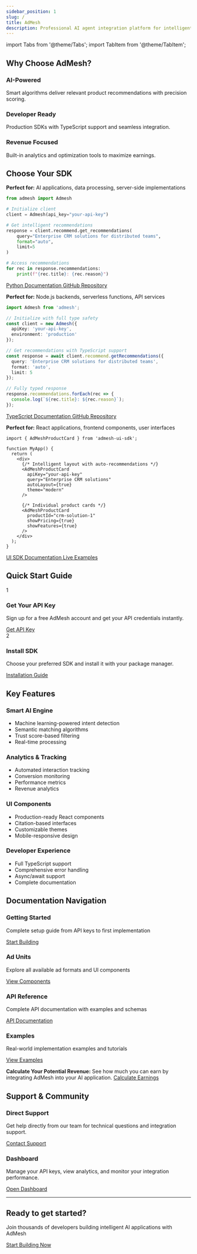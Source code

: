 ```yaml
---
sidebar_position: 1
slug: /
title: AdMesh
description: Professional AI agent integration platform for intelligent product recommendations
---
```


import Tabs from '@theme/Tabs';
import TabItem from '@theme/TabItem';

## Why Choose AdMesh?

<div className="content-grid content-grid--3">
  <div className="card">
    <div className="card__header">
      <h3 className="card__title">AI-Powered</h3>
    </div>
    <div className="card__body">
      Smart algorithms deliver relevant product recommendations with precision scoring.
    </div>
  </div>

  <div className="card">
    <div className="card__header">
      <h3 className="card__title">Developer Ready</h3>
    </div>
    <div className="card__body">
      Production SDKs with TypeScript support and seamless integration.
    </div>
  </div>

  <div className="card">
    <div className="card__header">
      <h3 className="card__title">Revenue Focused</h3>
    </div>
    <div className="card__body">
      Built-in analytics and optimization tools to maximize earnings.
    </div>
  </div>
</div>

## Choose Your SDK

<Tabs>
<TabItem value="python" label="Python SDK" default>

**Perfect for:** AI applications, data processing, server-side implementations

```python
from admesh import Admesh

# Initialize client
client = Admesh(api_key="your-api-key")

# Get intelligent recommendations
response = client.recommend.get_recommendations(
    query="Enterprise CRM solutions for distributed teams",
    format="auto",
    limit=5
)

# Access recommendations
for rec in response.recommendations:
    print(f"{rec.title}: {rec.reason}")
```

<div className="sdk-actions">
  <a href="/python-sdk/installation" className="btn btn-primary">
    Python Documentation
  </a>
  <a href="https://github.com/GouniManikumar12/admesh-python" target="_blank" className="btn btn-secondary">
    GitHub Repository
  </a>
</div>

</TabItem>
<TabItem value="typescript" label="TypeScript SDK">

**Perfect for:** Node.js backends, serverless functions, API services

```typescript
import Admesh from 'admesh';

// Initialize with full type safety
const client = new Admesh({
  apiKey: 'your-api-key',
  environment: 'production'
});

// Get recommendations with TypeScript support
const response = await client.recommend.getRecommendations({
  query: 'Enterprise CRM solutions for distributed teams',
  format: 'auto',
  limit: 5
});

// Fully typed response
response.recommendations.forEach(rec => {
  console.log(`${rec.title}: ${rec.reason}`);
});
```

<div className="sdk-actions">
  <a href="/typescript-sdk/installation" className="btn btn-primary">
    TypeScript Documentation
  </a>
  <a href="https://github.com/GouniManikumar12/admesh-typescript" target="_blank" className="btn btn-secondary">
    GitHub Repository
  </a>
</div>

</TabItem>
<TabItem value="ui" label="UI SDK">

**Perfect for:** React applications, frontend components, user interfaces

```tsx
import { AdMeshProductCard } from 'admesh-ui-sdk';

function MyApp() {
  return (
    <div>
      {/* Intelligent layout with auto-recommendations */}
      <AdMeshProductCard
        apiKey="your-api-key"
        query="Enterprise CRM solutions"
        autoLayout={true}
        theme="modern"
      />

      {/* Individual product cards */}
      <AdMeshProductCard
        productId="crm-solution-1"
        showPricing={true}
        showFeatures={true}
      />
    </div>
  );
}
```

<div className="sdk-actions">
  <a href="/ui-sdk/installation" className="btn btn-primary">
    UI SDK Documentation
  </a>
  <a href="https://storybook.useadmesh.com" target="_blank" className="btn btn-secondary">
    Live Examples
  </a>
</div>

</TabItem>
</Tabs>

## Quick Start Guide

<div className="quick-start-grid">
  <div className="quick-start-card">
    <div className="quick-start-number">1</div>
    <h3>Get Your API Key</h3>
    <p>Sign up for a free AdMesh account and get your API credentials instantly.</p>
    <a href="https://useadmesh.com/agents" target="_blank" className="btn btn-primary">
      Get API Key
    </a>
  </div>

  <div className="quick-start-card">
    <div className="quick-start-number">2</div>
    <h3>Install SDK</h3>
    <p>Choose your preferred SDK and install it with your package manager.</p>
    <a href="/getting-started/overview" className="btn btn-primary">
      Installation Guide
    </a>
  </div>
</div>

## Key Features

<div className="content-grid">
  <div className="card">
    <div className="card__header">
      <h3 className="card__title">Smart AI Engine</h3>
    </div>
    <div className="card__body">
      <ul>
        <li>Machine learning-powered intent detection</li>
        <li>Semantic matching algorithms</li>
        <li>Trust score-based filtering</li>
        <li>Real-time processing</li>
      </ul>
    </div>
  </div>

  <div className="card">
    <div className="card__header">
      <h3 className="card__title">Analytics & Tracking</h3>
    </div>
    <div className="card__body">
      <ul>
        <li>Automated interaction tracking</li>
        <li>Conversion monitoring</li>
        <li>Performance metrics</li>
        <li>Revenue analytics</li>
      </ul>
    </div>
  </div>

  <div className="card">
    <div className="card__header">
      <h3 className="card__title">UI Components</h3>
    </div>
    <div className="card__body">
      <ul>
        <li>Production-ready React components</li>
        <li>Citation-based interfaces</li>
        <li>Customizable themes</li>
        <li>Mobile-responsive design</li>
      </ul>
    </div>
  </div>

  <div className="card">
    <div className="card__header">
      <h3 className="card__title">Developer Experience</h3>
    </div>
    <div className="card__body">
      <ul>
        <li>Full TypeScript support</li>
        <li>Comprehensive error handling</li>
        <li>Async/await support</li>
        <li>Complete documentation</li>
      </ul>
    </div>
  </div>
</div>

## Documentation Navigation

<div className="nav-grid">
  <div className="nav-card">
    <h3>Getting Started</h3>
    <p>Complete setup guide from API keys to first implementation</p>
    <a href="/getting-started/overview" className="btn btn-primary">
      Start Building
    </a>
  </div>

  <div className="nav-card">
    <h3>Ad Units</h3>
    <p>Explore all available ad formats and UI components</p>
    <a href="/ad-units/overview" className="btn btn-primary">
      View Components
    </a>
  </div>

  <div className="nav-card">
    <h3>API Reference</h3>
    <p>Complete API documentation with examples and schemas</p>
    <a href="/api/authentication" className="btn btn-primary">
      API Documentation
    </a>
  </div>

  <div className="nav-card">
    <h3>Examples</h3>
    <p>Real-world implementation examples and tutorials</p>
    <a href="/examples/ai-assistant" className="btn btn-primary">
      View Examples
    </a>
  </div>
</div>

**Calculate Your Potential Revenue:** See how much you can earn by integrating AdMesh into your AI application. <a href="https://useadmesh.com/agents#earnings-calculator" target="_blank" className="btn btn-special">Calculate Earnings</a>

## Support & Community

<div className="support-grid">
  <div className="support-card">
    <h3>Direct Support</h3>
    <p>Get help directly from our team for technical questions and integration support.</p>
    <a href="mailto:mani@useadmesh.com" className="btn btn-primary">
      Contact Support
    </a>
  </div>

  <div className="support-card">
    <h3>Dashboard</h3>
    <p>Manage your API keys, view analytics, and monitor your integration performance.</p>
    <a href="https://useadmesh.com" target="_blank" className="btn btn-primary">
      Open Dashboard
    </a>
  </div>
</div>

---

<div className="">
  <h2>Ready to get started?</h2>
  <p>Join thousands of developers building intelligent AI applications with AdMesh</p>
  <a href="/getting-started/overview" className="btn btn-primary btn-large">
    Start Building Now
  </a>
</div>
